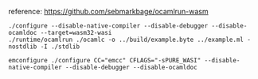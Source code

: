 reference: https://github.com/sebmarkbage/ocamlrun-wasm

```shell
./configure --disable-native-compiler --disable-debugger --disable-ocamldoc --target=wasm32-wasi
./runtime/ocamlrun ./ocamlc -o ../build/example.byte ../example.ml -nostdlib -I ./stdlib

emconfigure ./configure CC="emcc" CFLAGS="-sPURE_WASI" --disable-native-compiler --disable-debugger --disable-ocamldoc
```
